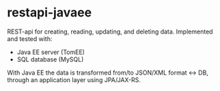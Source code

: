 # restapi-javaee

REST-api for creating, reading, updating, and deleting data. Implemented and tested with:
- Java EE server (TomEE)
- SQL database (MySQL)

With Java EE the data is transformed from/to JSON/XML format <-> DB, through an application layer using JPA/JAX-RS.
